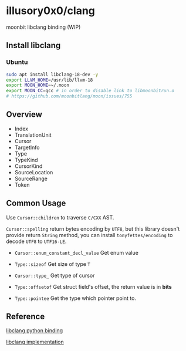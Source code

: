 # illusory0x0/clang

moonbit libclang binding (WIP)

## Install libclang 

### Ubuntu

```bash 
sudo apt install libclang-18-dev -y
export LLVM_HOME=/usr/lib/llvm-18
export MOON_HOME=~/.moon
export MOON_CC=gcc # in order to disable link to libmoonbitrun.o
# https://github.com/moonbitlang/moon/issues/755
```

## Overview
 * Index
 * TranslationUnit
 * Cursor
 * TargetInfo
 * Type
 * TypeKind 
 * CursorKind
 * SourceLocation
 * SourceRange
 * Token

## Common Usage

Use `Cursor::children` to traverse `C/CXX` AST.

`Cursor::spelling` return bytes encoding by `UTF8`, but this library doesn't provide return `String` method,
you can install `tonyfettes/encoding` to decode `UTF8` to `UTF16-LE`.

* `Cursor::enum_constant_decl_value` Get enum value 

* `Type::sizeof` Get size of type `T`

* `Cursor::type_` Get type of cursor 

* `Type::offsetof` Get struct field's offset, the return value is in **bits**

* `Type::pointee` Get the type which pointer point to.


## Reference


[libclang python binding](https://github.com/llvm/llvm-project/tree/main/clang/bindings/python)

[libclang implementation](https://github.com/llvm/llvm-project/tree/main/clang/tools/libclang)